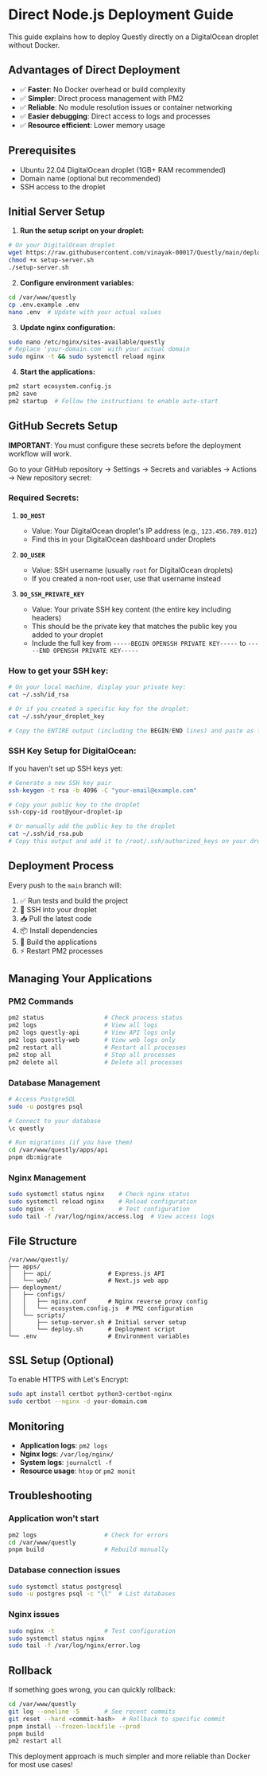 # Direct Node.js Deployment Guide

This guide explains how to deploy Questly directly on a DigitalOcean droplet without Docker.

## Advantages of Direct Deployment

- ✅ **Faster**: No Docker overhead or build complexity
- ✅ **Simpler**: Direct process management with PM2
- ✅ **Reliable**: No module resolution issues or container networking
- ✅ **Easier debugging**: Direct access to logs and processes
- ✅ **Resource efficient**: Lower memory usage

## Prerequisites

- Ubuntu 22.04 DigitalOcean droplet (1GB+ RAM recommended)
- Domain name (optional but recommended)
- SSH access to the droplet

## Initial Server Setup

1. **Run the setup script on your droplet:**

```bash
# On your DigitalOcean droplet
wget https://raw.githubusercontent.com/vinayak-00017/Questly/main/deployment/scripts/setup-server.sh
chmod +x setup-server.sh
./setup-server.sh
```

2. **Configure environment variables:**

```bash
cd /var/www/questly
cp .env.example .env
nano .env  # Update with your actual values
```

3. **Update nginx configuration:**

```bash
sudo nano /etc/nginx/sites-available/questly
# Replace 'your-domain.com' with your actual domain
sudo nginx -t && sudo systemctl reload nginx
```

4. **Start the applications:**

```bash
pm2 start ecosystem.config.js
pm2 save
pm2 startup  # Follow the instructions to enable auto-start
```

## GitHub Secrets Setup

**IMPORTANT**: You must configure these secrets before the deployment workflow will work.

Go to your GitHub repository → Settings → Secrets and variables → Actions → New repository secret:

### Required Secrets:

1. **`DO_HOST`**

   - Value: Your DigitalOcean droplet's IP address (e.g., `123.456.789.012`)
   - Find this in your DigitalOcean dashboard under Droplets

2. **`DO_USER`**

   - Value: SSH username (usually `root` for DigitalOcean droplets)
   - If you created a non-root user, use that username instead

3. **`DO_SSH_PRIVATE_KEY`**
   - Value: Your private SSH key content (the entire key including headers)
   - This should be the private key that matches the public key you added to your droplet
   - Include the full key from `-----BEGIN OPENSSH PRIVATE KEY-----` to `-----END OPENSSH PRIVATE KEY-----`

### How to get your SSH key:

```bash
# On your local machine, display your private key:
cat ~/.ssh/id_rsa

# Or if you created a specific key for the droplet:
cat ~/.ssh/your_droplet_key

# Copy the ENTIRE output (including the BEGIN/END lines) and paste as the secret value
```

### SSH Key Setup for DigitalOcean:

If you haven't set up SSH keys yet:

```bash
# Generate a new SSH key pair
ssh-keygen -t rsa -b 4096 -C "your-email@example.com"

# Copy your public key to the droplet
ssh-copy-id root@your-droplet-ip

# Or manually add the public key to the droplet
cat ~/.ssh/id_rsa.pub
# Copy this output and add it to /root/.ssh/authorized_keys on your droplet
```

## Deployment Process

Every push to the `main` branch will:

1. ✅ Run tests and build the project
2. 🚀 SSH into your droplet
3. 📥 Pull the latest code
4. 📦 Install dependencies
5. 🔨 Build the applications
6. ⚡ Restart PM2 processes

## Managing Your Applications

### PM2 Commands

```bash
pm2 status                 # Check process status
pm2 logs                   # View all logs
pm2 logs questly-api       # View API logs only
pm2 logs questly-web       # View web logs only
pm2 restart all            # Restart all processes
pm2 stop all               # Stop all processes
pm2 delete all             # Delete all processes
```

### Database Management

```bash
# Access PostgreSQL
sudo -u postgres psql

# Connect to your database
\c questly

# Run migrations (if you have them)
cd /var/www/questly/apps/api
pnpm db:migrate
```

### Nginx Management

```bash
sudo systemctl status nginx    # Check nginx status
sudo systemctl reload nginx    # Reload configuration
sudo nginx -t                  # Test configuration
sudo tail -f /var/log/nginx/access.log  # View access logs
```

## File Structure

```
/var/www/questly/
├── apps/
│   ├── api/                # Express.js API
│   └── web/                # Next.js web app
├── deployment/
│   ├── configs/
│   │   ├── nginx.conf      # Nginx reverse proxy config
│   │   └── ecosystem.config.js  # PM2 configuration
│   └── scripts/
│       ├── setup-server.sh # Initial server setup
│       └── deploy.sh       # Deployment script
└── .env                    # Environment variables
```

## SSL Setup (Optional)

To enable HTTPS with Let's Encrypt:

```bash
sudo apt install certbot python3-certbot-nginx
sudo certbot --nginx -d your-domain.com
```

## Monitoring

- **Application logs**: `pm2 logs`
- **Nginx logs**: `/var/log/nginx/`
- **System logs**: `journalctl -f`
- **Resource usage**: `htop` or `pm2 monit`

## Troubleshooting

### Application won't start

```bash
pm2 logs                   # Check for errors
cd /var/www/questly
pnpm build                 # Rebuild manually
```

### Database connection issues

```bash
sudo systemctl status postgresql
sudo -u postgres psql -c "\l"  # List databases
```

### Nginx issues

```bash
sudo nginx -t              # Test configuration
sudo systemctl status nginx
sudo tail -f /var/log/nginx/error.log
```

## Rollback

If something goes wrong, you can quickly rollback:

```bash
cd /var/www/questly
git log --oneline -5       # See recent commits
git reset --hard <commit-hash>  # Rollback to specific commit
pnpm install --frozen-lockfile --prod
pnpm build
pm2 restart all
```

This deployment approach is much simpler and more reliable than Docker for most use cases!
